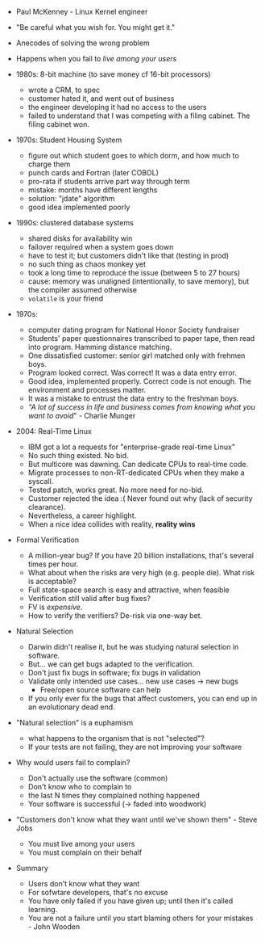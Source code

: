 - Paul McKenney - Linux Kernel engineer

- "Be careful what you wish for.  You might get it."

- Anecodes of solving the wrong problem
- Happens when you fail to *live among your users*

- 1980s: 8-bit machine (to save money cf 16-bit processors)
  - wrote a CRM, to spec
  - customer hated it, and went out of business
  - the engineer developing it had no access to the users
  - failed to understand that I was competing with a filing cabinet.
    The filing cabinet won.

- 1970s: Student Housing System
  - figure out which student goes to which dorm, and how much to
    charge them
  - punch cards and Fortran (later COBOL)
  - pro-rata if students arrive part way through term
  - mistake: months have different lengths
  - solution: "jdate" algorithm
  - good idea implemented poorly

- 1990s: clustered database systems
  - shared disks for availability win
  - failover required when a system goes down
  - have to test it; but customers didn't like that (testing in
    prod)
  - no such thing as chaos monkey yet
  - took a long time to reproduce the issue (between 5 to 27 hours)
  - cause: memory was unaligned (intentionally, to save memory), but
    the compiler assumed otherwise
  - `volatile` is your friend

- 1970s: 
  - computer dating program for National Honor Society fundraiser
  - Students' paper questionnaires transcribed to paper tape, then
    read into program.  Hamming distance matching.
  - One dissatisfied customer: senior girl matched only with frehmen
    boys.
  - Program looked correct.  Was correct!  It was a data entry
    error.
  - Good idea, implemented properly.  Correct code is not enough.
    The environment and processes matter.
  - It was a mistake to entrust the data entry to the freshman boys.
  - *"A lot of success in life and business comes from knowing what
    you want to avoid*" - Charlie Munger

- 2004: Real-Time Linux
  - IBM got a lot a requests for "enterprise-grade real-time Linux"
  - No such thing existed.  No bid.
  - But multicore was dawning.  Can dedicate CPUs to real-time code.
  - Migrate processes to non-RT-dedicated CPUs when they make a
    syscall.
  - Tested patch, works great.  No more need for no-bid.
  - Customer rejected the idea :(  Never found out why (lack of
    security clearance).
  - Nevertheless, a career highlight.
  - When a nice idea collides with reality, **reality wins**

- Formal Verification
  - A million-year bug?  If you have 20 billion installations,
    that's several times per hour.
  - What about when the risks are very high (e.g. people die).  What
    risk is acceptable?
  - Full state-space search is easy and attractive, when feasible
  - Verification still valid after bug fixes?
  - FV is *expensive*.
  - How to verify the verifiers?  De-risk via one-way bet.

- Natural Selection
  - Darwin didn't realise it, but he was studying natural selection
    in software.
  - But... we can get bugs adapted to the verification.
  - Don't just fix bugs in software; fix bugs in validation
  - Validate only intended use cases... new use cases → new bugs
    - Free/open source software can help
  - If you only ever fix the bugs that affect customers, you can end
    up in an evolutionary dead end.

- "Natural selection" is a euphamism
  - what happens to the organism that is not "selected"?
  - If your tests are not failing, they are not improving your
    software
 
- Why would users fail to complain?
  - Don't actually use the software (common)
  - Don't know who to complain to
  - the last N times they complained nothing happened
  - Your software is successful (→ faded into woodwork)

- "Customers don't know what they want until we've shown them" -
  Steve Jobs
  - You must live among your users
  - You must complain on their behalf

- Summary
  - Users don't know what they want
  - For sofwtare developers, that's no excuse
  - You have only failed if you have given up; until then it's
    called learning.
  - You are not a failure until you start blaming others for your
    mistakes - John Wooden
